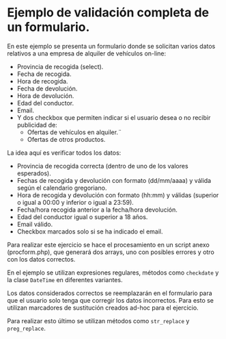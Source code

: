 # Ejemplo de validación completa de un formulario.

En este ejemplo se presenta un formulario donde se solicitan varios datos relativos a una empresa de alquiler de vehículos on-line:

* Provincia de recogida (select).
* Fecha de recogida.
* Hora de recogida.
* Fecha de devolución.
* Hora de devolución.
* Edad del conductor.
* Email.
* Y dos checkbox que permiten indicar si el usuario desea o no recibir publicidad de:
    * Ofertas de vehículos en alquiler.¨
    * Ofertas de otros productos.

La idea aquí es verificar todos los datos:

* Provincia de recogida correcta (dentro de uno de los valores esperados).
* Fechas de recogida y devolución con formato (dd/mm/aaaa) y válida según el calendario gregoriano.
* Hora de recogida y devolución con formato (hh:mm) y válidas (superior o igual a 00:00 y inferior o igual a 23:59).
* Fecha/hora recogida anterior a la fecha/hora devolución.
* Edad del conductor igual o superior a 18 años.
* Email válido.
* Checkbox marcados solo si se ha indicado el email.

Para realizar este ejercicio se hace el procesamiento en un script anexo (procform.php), que generará dos arrays, uno con posibles errores y otro con los datos correctos. 

En el ejemplo se utilizan expresiones regulares, métodos como `checkdate` y la clase `DateTime` en diferentes variantes. 

Los datos considerados correctos se reemplazarán en el formulario para que el usuario solo tenga que corregir los datos incorrectos. Para esto se utilizan marcadores de sustitución creados ad-hoc para el ejercicio. 

Para realizar esto último se utilizan métodos como `str_replace` y `preg_replace`.

